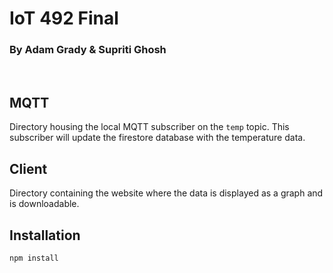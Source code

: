 # IoT 492 Final
### By Adam Grady & Supriti Ghosh
<br>

## MQTT

Directory housing the local MQTT subscriber on the `temp` topic. This subscriber will update the firestore database with the temperature data.

## Client

Directory containing the website where the data is displayed as a graph and is downloadable.

## Installation

```
npm install
```